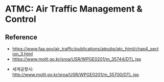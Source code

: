 # ATMC: Air Traffic Management & Control

## Reference
- https://www.faa.gov/air_traffic/publications/atpubs/atc_html/chap4_section_3.html
- https://www.molit.go.kr/sroa/USR/WPGE0201/m_35744/DTL.jsp
* 세계공항사: http://www.molit.go.kr/sroa/USR/WPGE0201/m_35700/DTL.jsp
